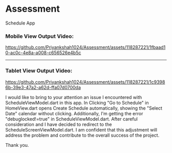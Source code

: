 # Assessment
Schedule App

<h3> Mobile View Output Video: </h3>

https://github.com/Priyankshah1024/Assessment/assets/118287221/1fbaad10-ac0c-4e8a-a008-c656526e4b5c

<hr/>

<h3>Tablet View Output Video: </h3>

https://github.com/Priyankshah1024/Assessment/assets/118287221/1c93986b-39e3-47a2-a62d-ffa07d0700da

I would like to bring to your attention an issue I encountered with ScheduleViewModel.dart in this app. 
In Clicking "Go to Schedule" in HomeView.dart opens Create Schedule automatically, showing the "Select Date" calendar without clicking. Additionally, I'm getting the error "debuglocked!=true" in ScheduleViewModel.dart.
After careful consideration and I have decided to redirect to the ScheduleScreenViewModel.dart. 
I am confident that this adjustment will address the problem and contribute to the overall success of the project.

Thank you.

